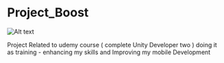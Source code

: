 # Project_Boost

![Alt text](http://octodex.github.com/images/stormtroopocat.jpg "The Stormtroopocat")


Project Related to udemy course ( complete Unity Developer two ) doing it as training - enhancing my skills and Improving my mobile Development 
